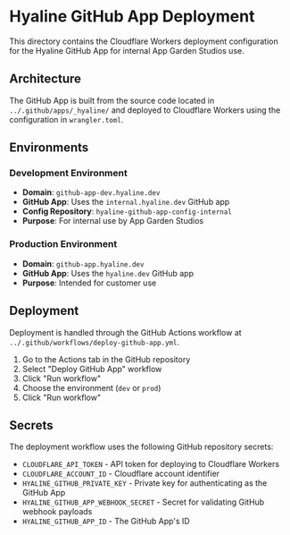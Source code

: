 # Hyaline GitHub App Deployment

This directory contains the Cloudflare Workers deployment configuration for the Hyaline GitHub App for internal App Garden Studios use.

## Architecture

The GitHub App is built from the source code located in `../.github/apps/_hyaline/` and deployed to Cloudflare Workers using the configuration in `wrangler.toml`.

## Environments

### Development Environment
- **Domain**: `github-app-dev.hyaline.dev`
- **GitHub App**: Uses the `internal.hyaline.dev` GitHub app
- **Config Repository**: `hyaline-github-app-config-internal`
- **Purpose**: For internal use by App Garden Studios

### Production Environment  
- **Domain**: `github-app.hyaline.dev`
- **GitHub App**: Uses the `hyaline.dev` GitHub app
- **Purpose**: Intended for customer use

## Deployment

Deployment is handled through the GitHub Actions workflow at `../.github/workflows/deploy-github-app.yml`.

1. Go to the Actions tab in the GitHub repository
2. Select "Deploy GitHub App" workflow
3. Click "Run workflow"
4. Choose the environment (`dev` or `prod`)
5. Click "Run workflow"

## Secrets

The deployment workflow uses the following GitHub repository secrets:
- `CLOUDFLARE_API_TOKEN` - API token for deploying to Cloudflare Workers
- `CLOUDFLARE_ACCOUNT_ID` - Cloudflare account identifier
- `HYALINE_GITHUB_PRIVATE_KEY` - Private key for authenticating as the GitHub App
- `HYALINE_GITHUB_APP_WEBHOOK_SECRET` - Secret for validating GitHub webhook payloads
- `HYALINE_GITHUB_APP_ID` - The GitHub App's ID